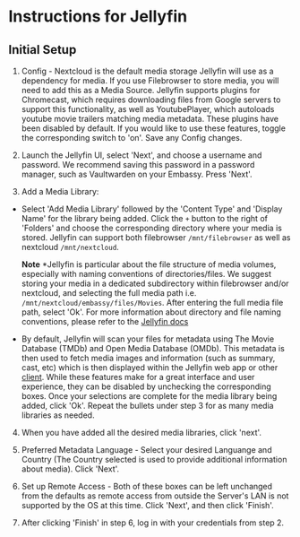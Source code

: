 # Instructions for Jellyfin

## Initial Setup

1. Config - Nextcloud is the default media storage Jellyfin will use as a dependency for media. If you use Filebrowser to store media, you will need to add this as a Media Source. Jellyfin supports plugins for Chromecast, which requires downloading files from Google servers to support this functionality, as well as YoutubePlayer, which autoloads youtube movie trailers matching media metadata. These plugins have been disabled by default. If you would like to use these features, toggle the corresponding switch to 'on'. Save any Config changes.

2. Launch the Jellyfin UI, select 'Next', and choose a username and password. We recommend saving this password in a password manager, such as Vaultwarden on your Embassy. Press 'Next'.

3. Add a Media Library:

* Select 'Add Media Library' followed by the 'Content Type' and 'Display Name' for the library being added. Click the `+` button to the right of 'Folders' and choose the corresponding directory where your media is stored. Jellyfin can support both filebrowser `/mnt/filebrowser` as well as nextcloud `/mnt/nextcloud`.

    **Note** *Jellyfin is particular about the file structure of media volumes, especially with naming conventions of directories/files. We suggest storing your media in a dedicated subdirectory within filebrowser and/or nextcloud, and selecting the full media path i.e. `/mnt/nextcloud/embassy/files/Movies`. After entering the full media file path, select 'Ok'. For more information about directory and file naming conventions, please refer to the [Jellyfin docs](https://jellyfin.org/docs/general/server/media/shows)

* By default, Jellyfin will scan your files for metadata using The Movie Database (TMDb) and Open Media Database (OMDb). This metadata is then used to fetch media images and information (such as summary, cast, etc) which is then displayed within the Jellyfin web app or other [client](https://jellyfin.org/downloads/clients). While these features make for a great interface and user experience, they can be disabled by unchecking the corresponding boxes. Once your selections are complete for the media library being added, click 'Ok'. Repeat the bullets under step 3 for as many media libraries as needed.

4. When you have added all the desired media libraries, click 'next'.

5. Preferred Metadata Language - Select your desired Languange and Country (The Country selected is used to provide additional information about media). Click 'Next'.

6. Set up Remote Access - Both of these boxes can be left unchanged from the defaults as remote access from outside the Server's LAN is not supported by the OS at this time. Click 'Next', and then click 'Finish'.

7. After clicking 'Finish' in step 6, log in with your credentials from step 2.